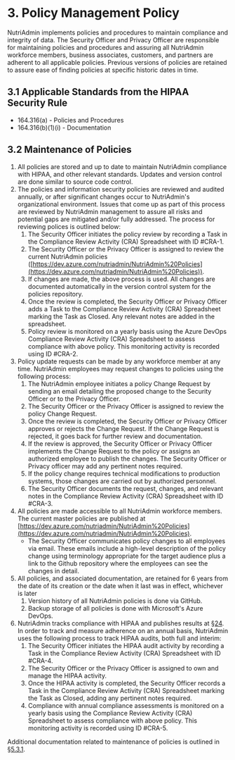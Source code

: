 # 3. Policy Management Policy

NutriAdmin implements policies and procedures to maintain compliance and integrity of data. The Security Officer and Privacy Officer are responsible for maintaining policies and procedures and assuring all NutriAdmin workforce members, business associates, customers, and partners are adherent to all applicable policies. Previous versions of policies are retained to assure ease of finding policies at specific historic dates in time.

## 3.1 Applicable Standards from the HIPAA Security Rule

* 164.316(a) - Policies and Procedures
* 164.316(b)(1)(i) - Documentation

## 3.2 Maintenance of Policies

1. All policies are stored and up to date to maintain NutriAdmin compliance with HIPAA, and other relevant standards. Updates and version control are done similar to source code control.
6. The policies and information security policies are reviewed and audited annually, or after significant changes occur to NutriAdmin's organizational environment. Issues that come up as part of this process are reviewed by NutriAdmin management to assure all risks and potential gaps are mitigated and/or fully addressed. The process for reviewing polices is outlined below:
    1. The Security Officer initiates the policy review by recording a Task in the Compliance Review Activity (CRA) Spreadsheet with ID #CRA-1.
    2. The Security Officer or the Privacy Officer is assigned to review the current NutriAdmin policies ([https://dev.azure.com/nutriadmin/NutriAdmin%20Policies](https://dev.azure.com/nutriadmin/NutriAdmin%20Policies)).
    3. If changes are made, the above process is used. All changes are documented automatically in the version control system for the policies repository.
    4. Once the review is completed, the Security Officer or Privacy Officer adds a Task to the Compliance Review Activity (CRA) Spreadsheet marking the Task as Closed. Any relevant notes are added in the spreadsheet.
    5. Policy review is monitored on a yearly basis using the Azure DevOps Compliance Review Activity (CRA) Spreadsheet to assess compliance with above policy. This monitoring activity is recorded using ID #CRA-2. 
2. Policy update requests can be made by any workforce member at any time. NutriAdmin employees may request changes to policies using the following process:
    1. The NutriAdmin employee initiates a policy Change Request by sending an email detailing the proposed change to the Security Officer or to the Privacy Officer. 
    2. The Security Officer or the Privacy Officer is assigned to review the policy Change Request.
    3. Once the review is completed, the Security Officer or Privacy Officer approves or rejects the Change Request. If the Change Request is rejected, it goes back for further review and documentation.
    4. If the review is approved, the Security Officer or Privacy Officer implements the Change Request to the policy or assigns an authorized employee to publish the changes. The Security Officer or Privacy officer may add any pertinent notes required.
    5. If the policy change requires technical modifications to production systems, those changes are carried out by authorized personnel.
    6. The Security Officer documents the request, changes, and relevant notes in the Compliance Review Activity (CRA) Spreadsheet with ID #CRA-3.
4. All policies are made accessible to all NutriAdmin workforce members. The current master policies are published at [https://dev.azure.com/nutriadmin/NutriAdmin%20Policies](https://dev.azure.com/nutriadmin/NutriAdmin%20Policies).
   * The Security Officer communicates policy changes to all employees via email. These emails include a high-level description of the policy change using terminology appropriate for the target audience plus a link to the Github repository where the employees can see the changes in detail.
5. All policies, and associated documentation, are retained for 6 years from the date of its creation or the date when it last was in effect, whichever is later
   1. Version history of all NutriAdmin policies is done via GitHub.
   2. Backup storage of all policies is done with Microsoft's Azure DevOps.
7. NutriAdmin tracks compliance with HIPAA and publishes results at [§24](#24-hipaa_mapping_to_nutriadmin_controls). In order to track and measure adherence on an annual basis, NutriAdmin uses the following process to track HIPAA audits, both full and interim:
    1. The Security Officer initiates the HIPAA audit activity by recording a Task in the Compliance Review Activity (CRA) Spreadsheet with ID #CRA-4.
    2. The Security Officer or the Privacy Officer is assigned to own and manage the HIPAA activity.
    3. Once the HIPAA activity is completed, the Security Officer records a Task in the Compliance Review Activity (CRA) Spreadsheet marking the Task as Closed, adding any pertinent notes required.
    5. Compliance with annual compliance assessments is monitored on a yearly basis using the Compliance Review Activity (CRA) Spreadsheet to assess compliance with above policy. This monitoring activity is recorded using ID #CRA-5.

Additional documentation related to maintenance of policies is outlined in [§5.3.1](#5.3-security-officer).
